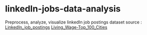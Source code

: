 # linkedIn-jobs-data-analysis
Preprocess, analyze, visualize linkedIn job postings
dataset source : 
[LinkedIn_job_postings](https://www.kaggle.com/datasets/arshkon/linkedin-job-postings?resource=download)
[Living_Wage-Top_100_Cities](https://www.kaggle.com/datasets/brandonconrady/living-wage-top-100-cities)